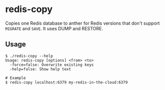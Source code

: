 # redis-copy

Copies one Redis database to anther for Redis versions that don't support
`MIGRATE` and `SAVE`. It uses DUMP and RESTORE.


## Usage

```
$ ./redis-copy --help
Usage: redis-copy [options] <from> <to>
  -force=false: Overwrite existing keys
  -help=false: Show help text

# Example
$ redis-copy localhost:6379 my-redis-in-the-cloud:6379

```
